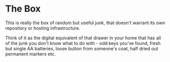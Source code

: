 # The Box

This is really the box of random but useful junk, that doesn't warrant its own repository or hosting infrastructure.

Think of it as the digital equivalent of that drawer in your home that has all of the junk you don't know what to do with - odd keys you've found, fresh but single AA batteries, loose button from someone's coat, half dried out permanent markers etc.
